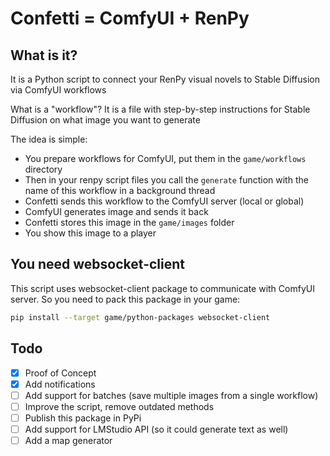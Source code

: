 # Confetti = ComfyUI + RenPy

## What is it?

It is a Python script to connect your RenPy visual novels to Stable Diffusion via ComfyUI workflows

What is a "workflow"? It is a file with step-by-step instructions for Stable Diffusion on what image you want to generate

The idea is simple:
- You prepare workflows for ComfyUI, put them in the `game/workflows` directory
- Then in your renpy script files you call the `generate` function with the name of this workflow in a background thread
- Confetti sends this workflow to the ComfyUI server (local or global)
- ComfyUI generates image and sends it back
- Confetti stores this image in the `game/images` folder
- You show this image to a player

## You need websocket-client

This script uses websocket-client package to communicate with ComfyUI server.
So you need to pack this package in your game:

```sh
pip install --target game/python-packages websocket-client
```
## Todo

- [x] Proof of Concept
- [x] Add notifications
- [ ] Add support for batches (save multiple images from a single workflow)
- [ ] Improve the script, remove outdated methods
- [ ] Publish this package in PyPi
- [ ] Add support for LMStudio API (so it could generate text as well)
- [ ] Add a map generator
